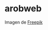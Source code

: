 # arobweb
Imagen de <a href="https://www.freepik.es/vector-gratis/vector-troncos-arbol_738164.htm#query=tronco&position=26&from_view=search&track=sph">Freepik</a>